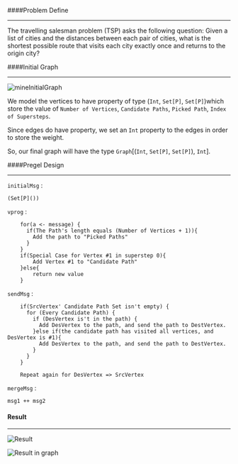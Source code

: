 ####Problem Define

***

The travelling salesman problem (TSP) asks the following question: Given a list of cities and the distances between each pair of cities, what is the shortest possible route that visits each city exactly once and returns to the origin city?
	
####Initial Graph

***

![mineInitialGraph](http://i.imgur.com/1kJ5mRY.png)

We model the vertices to have property of type (`Int`,  `Set[P]`,  `Set[P]`)which store the value of `Number of Vertices`, `Candidate Paths`, `Picked Path`, `Index of Supersteps`.

Since edges do have property, we set an `Int` property to the edges in order to store the weight.

So, our final graph will have the type `Graph`[(`Int`,  `Set[P]`,  `Set[P]`), `Int`]. 



####Pregel Design

***


`initialMsg` : 

	(Set[P]())

`vprog` : 

        for(a <- message) {
          if(The Path's length equals (Number of Vertices + 1)){
            Add the path to "Picked Paths"
          }
        }
        if(Special Case for Vertex #1 in superstep 0){
          	Add Vertex #1 to "Candidate Path"
        }else{
          	return new value
        }


`sendMsg` :

        if(SrcVertex' Candidate Path Set isn't empty) {
          for (Every Candidate Path) {
            if (DesVertex is't in the path) {
              Add DesVertex to the path, and send the path to DestVertex.
            }else if(the candidate path has visited all vertices, and DesVertex is #1){
              Add DesVertex to the path, and send the path to DestVertex.
            }
          }
        }
        
        Repeat again for DesVertex => SrcVertex


`mergeMsg` :
	
	msg1 ++ msg2
    

#### Result

***

![Result](http://i.imgur.com/cjWzlHS.png)


![Result in graph](http://i.imgur.com/g7ylXg1.png)



